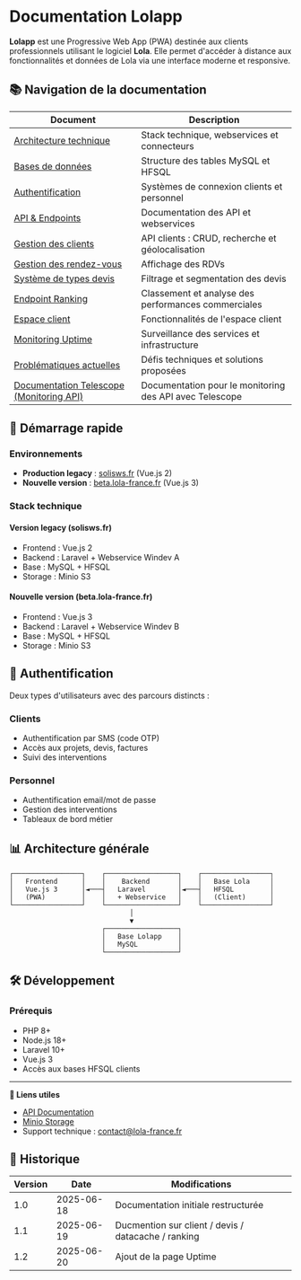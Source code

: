 # Documentation Lolapp

**Lolapp** est une Progressive Web App (PWA) destinée aux clients professionnels utilisant le logiciel **Lola**. Elle permet d'accéder à distance aux fonctionnalités et données de Lola via une interface moderne et responsive.

## 📚 Navigation de la documentation

| Document | Description |
|----------|-------------|
| [Architecture technique](./architecture.md) | Stack technique, webservices et connecteurs |
| [Bases de données](./databases.md) | Structure des tables MySQL et HFSQL |
| [Authentification](./authentication.md) | Systèmes de connexion clients et personnel |
| [API & Endpoints](./api.md) | Documentation des API et webservices |
| [Gestion des clients](./clients.md) | API clients : CRUD, recherche et géolocalisation |
| [Gestion des rendez-vous](./rdvs.md) | Affichage des RDVs |
| [Système de types devis](./devis-types.md) | Filtrage et segmentation des devis |
| [Endpoint Ranking](./ranking.md) | Classement et analyse des performances commerciales |
| [Espace client](./client-space.md) | Fonctionnalités de l'espace client |
| [Monitoring Uptime](./uptime.md) | Surveillance des services et infrastructure |
| [Problématiques actuelles](./issues.md) | Défis techniques et solutions proposées |
| [Documentation Telescope (Monitoring API)](./telescope.md) | Documentation pour le monitoring des API avec Telescope |

## 🚀 Démarrage rapide

### Environnements

- **Production legacy** : [solisws.fr](https://solisws.fr) (Vue.js 2)
- **Nouvelle version** : [beta.lola-france.fr](https://beta.lola-france.fr) (Vue.js 3)

### Stack technique

#### Version legacy (solisws.fr)
- Frontend : Vue.js 2
- Backend : Laravel + Webservice Windev A
- Base : MySQL + HFSQL
- Storage : Minio S3

#### Nouvelle version (beta.lola-france.fr)
- Frontend : Vue.js 3
- Backend : Laravel + Webservice Windev B
- Base : MySQL + HFSQL
- Storage : Minio S3

## 🔑 Authentification

Deux types d'utilisateurs avec des parcours distincts :

### Clients
- Authentification par SMS (code OTP)
- Accès aux projets, devis, factures
- Suivi des interventions

### Personnel
- Authentification email/mot de passe
- Gestion des interventions
- Tableaux de bord métier

## 📊 Architecture générale

```
┌─────────────────┐    ┌──────────────────┐    ┌─────────────────┐
│   Frontend      │    │    Backend       │    │   Base Lola     │
│   Vue.js 3      │◄───┤   Laravel        │◄───┤   HFSQL         │
│   (PWA)         │    │   + Webservice   │    │   (Client)      │
└─────────────────┘    └──────────────────┘    └─────────────────┘
                              │
                              ▼
                       ┌──────────────────┐
                       │   Base Lolapp    │
                       │   MySQL          │
                       └──────────────────┘
```

## 🛠️ Développement

### Prérequis
- PHP 8+
- Node.js 18+
- Laravel 10+
- Vue.js 3
- Accès aux bases HFSQL clients

---

**🔗 Liens utiles**
- [API Documentation](https://api.lola-france.fr/docs/api)
- [Minio Storage](https://minio.solisws.fr)
- Support technique : [contact@lola-france.fr](mailto:contact@lola-france.fr)

## 📝 Historique

| Version | Date | Modifications |
|---------|------|---------------|
| 1.0 | 2025-06-18 | Documentation initiale restructurée |
| 1.1 | 2025-06-19 | Ducmention sur client / devis / datacache / ranking |
| 1.2 | 2025-06-20 | Ajout de la page Uptime |